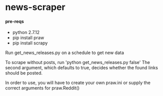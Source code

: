 # news-scraper

#### pre-reqs
  * python 2.7.12
  * pip install praw
  * pip install scrapy


Run get_news_releases.py on a schedule to get new data

To scrape without posts, run 'python get_news_releases.py false'
The second argument, which defaults to true, decides whether the found links should be posted.

In order to use, you will have to create your own praw.ini or supply the correct arguments for praw.Reddit()
